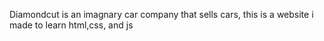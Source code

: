 Diamondcut is an imagnary car company that sells cars, this is a website i made to learn html,css, and js 
